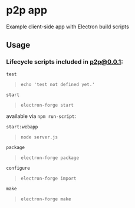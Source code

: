 # p2p app
Example client-side app with Electron build scripts

## Usage  

### Lifecycle scripts included in p2p@0.0.1:

`test`  
> `echo 'test not defined yet.'`  

`start`
> `electron-forge start`  

available via `npm run-script`:

`start:webapp`
> `node server.js`  

`package`
> `electron-forge package`  

`configure`
> `electron-forge import`

`make`
> `electron-forge make`  